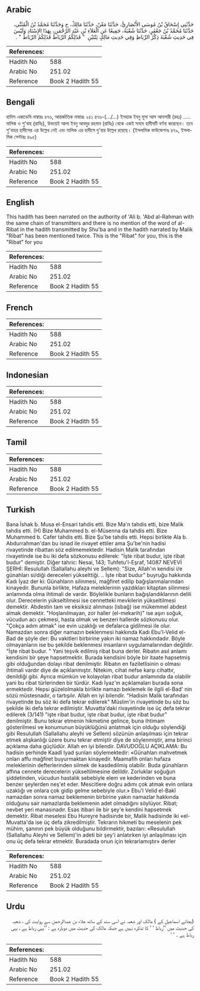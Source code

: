 ## Arabic


<div dir="rtl" lang="ar" style={{fontSize:'larger',backgroundColor:'#f8f9fa',padding:20}}>
حَدَّثَنِي إِسْحَاقُ بْنُ مُوسَى الأَنْصَارِيُّ، حَدَّثَنَا مَعْنٌ، حَدَّثَنَا مَالِكٌ، ح وَحَدَّثَنَا مُحَمَّدُ بْنُ الْمُثَنَّى، حَدَّثَنَا مُحَمَّدُ بْنُ جَعْفَرٍ، حَدَّثَنَا شُعْبَةُ، جَمِيعًا عَنِ الْعَلاَءِ بْنِ عَبْدِ الرَّحْمَنِ، بِهَذَا الإِسْنَادِ وَلَيْسَ فِي حَدِيثِ شُعْبَةَ ذِكْرُ الرِّبَاطِ وَفِي حَدِيثِ مَالِكٍ ثِنْتَيْنِ ‏ "‏ فَذَلِكُمُ الرِّبَاطُ فَذَلِكُمُ الرِّبَاطُ ‏"‏ ‏.‏
</div>
<div style={{backgroundColor:'#f8f9fa',padding:20, marginBottom: 10}}><table> <thead> <tr> <th>References:</th> <th></th> </tr> </thead> <tbody><tr><td>Hadith No</td><td>588</td></tr><tr><td>Arabic No</td><td>251.02</td></tr><tr><td>Reference</td><td>Book 2 Hadith 55</td></tr></tbody></table></div>

## Bengali


<div dir="ltr" lang="bn" style={{fontSize:'larger',backgroundColor:'#f8f9fa',padding:20}}>
হাদিস একাডেমি নাম্বারঃ ৪৭৬, আন্তর্জাতিক নাম্বারঃ ২৫১ ৪৭৬-(.../...) ইসহাক ইবনু মূসা আল আনসারী (রহঃ) ..... মালিক ও শু'বাহ (রাযিঃ), উভয়েই আলা ইবনু আবদুর রহমান (রাযিঃ) থেকে একই সনদে হাদীসটি বর্ণনা করেছেন। তবে শু'বাহর হাদীসের এর উল্লেখ নেই এবং মালিক এর হাদীসে দু'বার উল্লেখ রয়েছে। (ইসলামিক ফাউন্ডেশনঃ ৪৭৯, ইসলামিক সেন্টারঃ ৪৯৫)
</div>
<div style={{backgroundColor:'#f8f9fa',padding:20, marginBottom: 10}}><table> <thead> <tr> <th>References:</th> <th></th> </tr> </thead> <tbody><tr><td>Hadith No</td><td>588</td></tr><tr><td>Arabic No</td><td>251.02</td></tr><tr><td>Reference</td><td>Book 2 Hadith 55</td></tr></tbody></table></div>

## English


<div dir="ltr" lang="en" style={{fontSize:'larger',backgroundColor:'#f8f9fa',padding:20}}>
This hadith has been narrated on the authority of 'Ali b. 'Abd al-Rahman with the same chain of transmitters and there is no mention of the word of al-Ribat in the hadith transmitted by Shu'ba and in the hadith narrated by Malik "Ribat" has been mentioned twice. This is the "Ribat" for you, this is the "Ribat" for you
</div>
<div style={{backgroundColor:'#f8f9fa',padding:20, marginBottom: 10}}><table> <thead> <tr> <th>References:</th> <th></th> </tr> </thead> <tbody><tr><td>Hadith No</td><td>588</td></tr><tr><td>Arabic No</td><td>251.02</td></tr><tr><td>Reference</td><td>Book 2 Hadith 55</td></tr></tbody></table></div>

## French


<div dir="ltr" lang="fr" style={{fontSize:'larger',backgroundColor:'#f8f9fa',padding:20}}>

</div>
<div style={{backgroundColor:'#f8f9fa',padding:20, marginBottom: 10}}><table> <thead> <tr> <th>References:</th> <th></th> </tr> </thead> <tbody><tr><td>Hadith No</td><td>588</td></tr><tr><td>Arabic No</td><td>251.02</td></tr><tr><td>Reference</td><td>Book 2 Hadith 55</td></tr></tbody></table></div>

## Indonesian


<div dir="ltr" lang="id" style={{fontSize:'larger',backgroundColor:'#f8f9fa',padding:20}}>

</div>
<div style={{backgroundColor:'#f8f9fa',padding:20, marginBottom: 10}}><table> <thead> <tr> <th>References:</th> <th></th> </tr> </thead> <tbody><tr><td>Hadith No</td><td>588</td></tr><tr><td>Arabic No</td><td>251.02</td></tr><tr><td>Reference</td><td>Book 2 Hadith 55</td></tr></tbody></table></div>

## Tamil


<div dir="ltr" lang="ta" style={{fontSize:'larger',backgroundColor:'#f8f9fa',padding:20}}>

</div>
<div style={{backgroundColor:'#f8f9fa',padding:20, marginBottom: 10}}><table> <thead> <tr> <th>References:</th> <th></th> </tr> </thead> <tbody><tr><td>Hadith No</td><td>588</td></tr><tr><td>Arabic No</td><td>251.02</td></tr><tr><td>Reference</td><td>Book 2 Hadith 55</td></tr></tbody></table></div>

## Turkish


<div dir="ltr" lang="tr" style={{fontSize:'larger',backgroundColor:'#f8f9fa',padding:20}}>
Bana İshak b. Musa el-Ensari tahdis etti. Bize Ma'n tahdis etti, bize Malik tahdis etti. (H) Bize Muhammed b. el-Müsenna da tahdis etti. Bize Muhammed b. Cafer tahdis etti. Bize Şu'be tahdis etti. Hepsi birlikte Ala b. Abdurrahman'dan bu isnad ile rivayet ettiler ama Şu'be'nin hadisi rivayetinde ribattan söz edilmemektedir. Hadisin Malik tarafından rivayetinde ise bu iki defa sözkonusu edilerek: "İşte ribat budur, işte ribat budur" demiştir. Diğer tahric: Nesai, 143; Tuhfetu'l-Eşraf, 14087 NEVEVİ ŞERHİ: Resulullah (Sallallahu aleyhi ve Sellem): "Size, Allah'ın kendisi i/e günahları si/diği dereceleri yükselttiği. .. İşte ribat budur" buyruğu hakkında Kadı İyaz der ki: Günahların silinmesi, mağfiret edilip bağışlanmalarından kinayedir. Bununla birlikte, Hafaza meleklerinin yazdıkları kitaptan silinmesi anlamında olma ihtimali de vardır. Böylelikle bunların bağışlandıklarının delili olur. Derecelerin yükseltilmesi ise cennetteki mevkilerin yükseltilmesi demektir. Abdestin tam ve eksiksiz alınması (isbağ) ise mükemmel abdest almak demektir. "Hoşlanılmayan, zor haller (el-mekarih)" ise aşırı soğuk, vücudun acı çekmesi, hasta olmak ve benzeri hallerde sözkonusu olur. "Çokça adım atmak" ise evin uzaklığı ve defalarca gidilmesi ile olur. Namazdan sonra diğer namazın beklenmesi hakkında Kadı Ebu'l-Velid el-Bad de şöyle der: Bu vakitleri birbirine yakın iki namaz hakkındadır. Böyle olmayanların ise bu şekilde beklenmesi insanların uygulamalarından değildir. "İşte ribat budur. " Yani teşvik edilmiş ribat buna derler. Ribatın asıl anlamı kendisini bir şeye hapsetmektir. Burada kendisini böyle bir itaate hapsetmiş gibi olduğundan dolayı ribat denilmiştir. Ribatın en faziletlisinin o olması ihtimali vardır diye de açıklanmıştır. Nitekim, cihat nefse karşı cihattır, denildiği gibi. Ayrıca mümkün ve kolayolan ribat budur anlamında da olabilir yani bu ribat türlerinden bir türdür. Kadı İyaz'ın açıklamaları burada sona ermektedir. Hepsi güzelolmakla birlikte namazı beklemek ile ilgili el-Bad' nin sözü müstesnadır, o tartışılır. Allah en iyi bilendir. "Hadisin Malik tarafından rivayetinde bu söz iki defa tekrar edilerek" Müslim'in rivayetinde bu söz bu şekilde iki defa tekrar edilmiştir. Muvatta'daki rivayetinde ise üç defa tekrar edilerek (3/141) "işte ribat budur, işte ribat budur, işte ribat budur" denilmiştir. Bunu tekrar etmenin hikmetine gelince, buna ihtimam gösterilmesi ve konumunun büyüklüğünü anlatmak için olduğu söylendiği gibi Resulullah (Sallallahu aleyhi ve Sellem) sözünün anlaşılması için tekrar etmek alışkanlığı üzere bunu tekrar etmiştir diye de söylenmiştir, ama birinci açıklama daha güçlüdür. Allah en iyi bilendir. DAVUDOĞLU AÇIKLAMA: Bu hadisin şerhinde Kaadî Iyad şunları söylemektedir: «Günahları mahvetmek onları affu mağfiret buyurmaktan kinayedir. Maamafih onları hafaza meleklerinin defterlerinden silmek de kasdedilmiş olabilir. Buda günahların affına cennete derecelerin yükseltilmesine delildir. Zorluklar soğuğun şiddetinden, vücudun hastalık sebebiyle elem ve kederinden ve buna benzer şeylerden neş'et eder. Mescitlere doğru adımı çok atmak evin onlara uzaklığı ve onlara çok gidip gelme sebebiyle olur.» Ebu'l Velid el-Bakî namazdan sonra namaz beklemenin birbirine yakın namazlar hakkında olduğunu sair namazlarda beklemenin adet olmadığını söylüyor. Ribat; nevbet yeri manasınadır. Esas itibari ile bir şey'e kendini hapsetmek demektir. Ribat meselesi Ebu Hureyre hadisinde bir, Malik hadisinde iki «el-Muvatta'da ise üç defa zikredilmiştir. Tekrarın hikmeti bu meselenin pek mühim, şanının pek büyük olduğunu bildirmektir, bazıları: «Resulullah (Sallallahu Aleyhi ve Sellem)'in adeti bir şey'i anlatırken iyi anlaşılması için onu üç defa tekrar etmektir. Buradada onun için tekrarlamıştır» derler
</div>
<div style={{backgroundColor:'#f8f9fa',padding:20, marginBottom: 10}}><table> <thead> <tr> <th>References:</th> <th></th> </tr> </thead> <tbody><tr><td>Hadith No</td><td>588</td></tr><tr><td>Arabic No</td><td>251.02</td></tr><tr><td>Reference</td><td>Book 2 Hadith 55</td></tr></tbody></table></div>

## Urdu


<div dir="rtl" lang="ur" style={{fontSize:'larger',backgroundColor:'#f8f9fa',padding:20}}>
(بجائے اسماعیل کے ) مالک اور شعبہ نے اسی سند کے ساتھ علاء بن عبدالرحمن سے روایت کی ، شعبہ کی حدیث میں ’’رباط ‘ ‘ کا تذکرہ نہیں ہے جبکہ مالک کی حدیث میں دوبارہ ہے : ’’یہی رباط ہے ، یہی رباط ہے ۔ ‘ ‘
</div>
<div style={{backgroundColor:'#f8f9fa',padding:20, marginBottom: 10}}><table> <thead> <tr> <th>References:</th> <th></th> </tr> </thead> <tbody><tr><td>Hadith No</td><td>588</td></tr><tr><td>Arabic No</td><td>251.02</td></tr><tr><td>Reference</td><td>Book 2 Hadith 55</td></tr></tbody></table></div>
